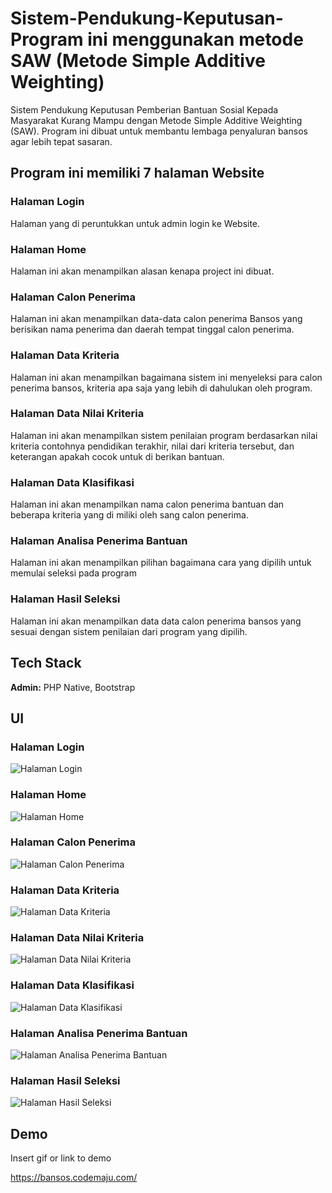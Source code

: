 # Sistem-Pendukung-Keputusan-Program ini menggunakan metode SAW (Metode Simple Additive Weighting)

Sistem Pendukung Keputusan Pemberian Bantuan Sosial Kepada Masyarakat Kurang Mampu dengan Metode Simple Additive Weighting (SAW). Program ini dibuat untuk membantu lembaga penyaluran bansos agar lebih tepat sasaran.

## Program ini memiliki 7 halaman Website

### Halaman Login
Halaman yang di peruntukkan untuk admin login ke Website.

### Halaman Home
Halaman ini akan menampilkan alasan kenapa project ini dibuat.

### Halaman Calon Penerima
Halaman ini akan menampilkan data-data calon penerima Bansos yang berisikan nama penerima dan daerah tempat tinggal calon penerima.

### Halaman Data Kriteria
Halaman ini akan menampilkan bagaimana sistem ini menyeleksi para calon penerima bansos, kriteria apa saja yang lebih di dahulukan oleh program.

### Halaman Data Nilai Kriteria
Halaman ini akan menampilkan sistem penilaian program berdasarkan nilai kriteria contohnya pendidikan terakhir, nilai dari kriteria tersebut, dan keterangan apakah cocok untuk di berikan bantuan.

### Halaman Data Klasifikasi 
Halaman ini akan menampilkan nama calon penerima bantuan dan beberapa kriteria yang di miliki oleh sang calon penerima.

### Halaman Analisa Penerima Bantuan
Halaman ini akan menampilkan pilihan bagaimana cara yang dipilih untuk memulai seleksi pada program

### Halaman Hasil Seleksi
Halaman ini akan menampilkan data data calon penerima bansos yang sesuai dengan sistem penilaian dari program yang dipilih.
## Tech Stack

**Admin:** PHP Native, Bootstrap


## UI

### Halaman Login
![Halaman Login](https://imgur.com/hyBYs5V.png)

### Halaman Home 
![Halaman Home](https://imgur.com/bRyOM0z.png)

### Halaman Calon Penerima
![Halaman Calon Penerima](https://imgur.com/yo81FVL.png)

### Halaman Data Kriteria
![Halaman Data Kriteria](https://imgur.com/2xRsQ3s.png)

### Halaman Data Nilai Kriteria
![Halaman Data Nilai Kriteria](https://imgur.com/CzA7exX.png)

### Halaman Data Klasifikasi
![Halaman Data Klasifikasi](https://imgur.com/LgDqteU.png)

### Halaman Analisa Penerima Bantuan
![Halaman Analisa Penerima Bantuan](https://imgur.com/ZtnCqvu.png)

### Halaman Hasil Seleksi
![Halaman Hasil Seleksi](https://imgur.com/qrBPa11.png)


## Demo

Insert gif or link to demo

https://bansos.codemaju.com/
